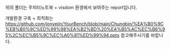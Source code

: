 위의 폴더는 주피터노트북 + visdom 환경에서 보여주는 report입니다.

개발환경 구축 + 최적화는 https://github.com/jonyejin/YourBench/blob/main/Chungbin/%EA%B0%9C%EB%B0%9C%ED%99%98%EA%B2%BD%20%EA%B5%AC%EC%B6%95%2C%EC%B5%9C%EC%A0%81%ED%99%94.pptx 참고해주시기를 바랍니다.

